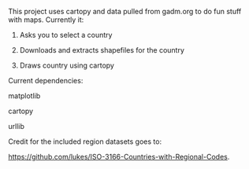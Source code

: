 This project uses cartopy and data pulled from gadm.org to do fun stuff with maps. Currently it:

1) Asks you to select a country

2) Downloads and extracts shapefiles for the country

3) Draws country using cartopy


Current dependencies:

matplotlib

cartopy

urllib


Credit for the included region datasets goes to: 

https://github.com/lukes/ISO-3166-Countries-with-Regional-Codes.
